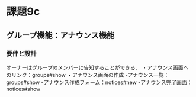 # 課題9c
## グループ機能：アナウンス機能
### 要件と設計
オーナーはグループのメンバーに告知することができる．
・アナウンス画面へのリンク：groups#show
・アナウンス画面の作成
  -アナウンス一覧：groups#show
  -アナウンス作成フォーム：notices#new
  -アナウンス完了画面：notices#show
